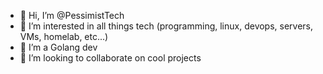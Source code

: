 - 👋 Hi, I’m @PessimistTech
- 👀 I’m interested in all things tech (programming, linux, devops, servers, VMs, homelab, etc...)
- 🌱 I’m a Golang dev
- 💞️ I’m looking to collaborate on cool projects

<!---
PessimistTech/PessimistTech is a ✨ special ✨ repository because its `README.md` (this file) appears on your GitHub profile.
You can click the Preview link to take a look at your changes.
--->

